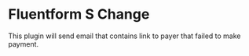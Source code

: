 # Fluentform S Change

This plugin will send email that contains link to payer that failed to make payment.